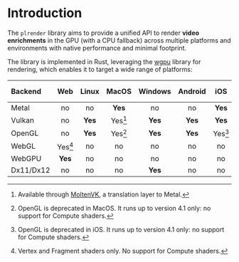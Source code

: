 # Introduction

The `plrender` library aims to provide a unified API
to render **video enrichments** in the GPU (with a CPU fallback) across
multiple platforms and environments with native performance and minimal footprint.

The library is implemented in Rust,
leveraging the [wgpu](https://github.com/gfx-rs/wgpu) library for rendering,
which enables it to target a wide range of platforms:

| Backend   |   Web   |  Linux  |  MacOS  | Windows | Android |   iOS   | CI / CD |
| :-------- | :-----: | :-----: | :-----: | :-----: | :-----: | :-----: | :-----: |
| Metal     |   no    |   no    | **Yes** |   no    |   no    | **Yes** |   no    |
| Vulkan    |   no    | **Yes** | Yes[^2] | **Yes** | **Yes** | **Yes** | **Yes** |
| OpenGL    |   no    | **Yes** | Yes[^3] | **Yes** | **Yes** | Yes[^4] |   no    |
| WebGL     | Yes[^1] |   no    |   no    |   no    |   no    |   no    |   no    |
| WebGPU    | **Yes** |   no    |   no    |   no    |   no    |   no    |   no    |
| Dx11/Dx12 |   no    |   no    |   no    | **Yes** |   no    |   no    |   no    |

[^1]: Vertex and Fragment shaders only. No support for Compute shaders.
[^2]: Available through [MoltenVK](https://github.com/KhronosGroup/MoltenVK), a translation layer to Metal.
[^3]: OpenGL is deprecated in MacOS. It runs up to version 4.1 only: no support for Compute shaders.
[^4]: OpenGL is deprecated in iOS. It runs up to version 4.1 only: no support for Compute shaders.
